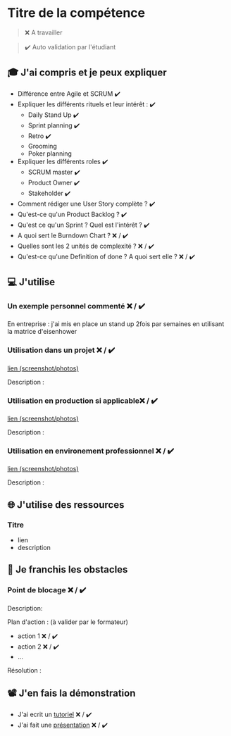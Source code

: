 # Titre de la compétence

> ❌ A travailler

> ✔️ Auto validation par l'étudiant

## 🎓 J'ai compris et je peux expliquer

- Différence entre Agile et SCRUM ✔️
- Expliquer les différents rituels et leur intérêt : ✔️
  - Daily Stand Up ✔️
  - Sprint planning ✔️
  - Retro ✔️
  - Grooming
  - Poker planning
- Expliquer les différents roles ✔️
  - SCRUM master ✔️
  - Product Owner ✔️
  - Stakeholder ✔️
- Comment rédiger une User Story complète ? ✔️
- Qu'est-ce qu'un Product Backlog ? ✔️
- Qu'est ce qu'un Sprint ? Quel est l'intérêt ? ✔️
- A quoi sert le Burndown Chart ? ❌ / ✔️
- Quelles sont les 2 unités de complexité ? ❌ / ✔️
- Qu'est-ce qu'une Definition of done ? A quoi sert elle ? ❌ / ✔️

## 💻 J'utilise

### Un exemple personnel commenté ❌ / ✔️

En entreprise : j'ai mis en place un stand up 2fois par semaines en utilisant la matrice d'eisenhower

### Utilisation dans un projet ❌ / ✔️

[lien (screenshot/photos)](...)

Description :

### Utilisation en production si applicable❌ / ✔️

[lien (screenshot/photos)](...)

Description :

### Utilisation en environement professionnel ❌ / ✔️

[lien (screenshot/photos)](...)

Description :

## 🌐 J'utilise des ressources

### Titre

- lien
- description

## 🚧 Je franchis les obstacles

### Point de blocage ❌ / ✔️

Description:

Plan d'action : (à valider par le formateur)

- action 1 ❌ / ✔️
- action 2 ❌ / ✔️
- ...

Résolution :

## 📽️ J'en fais la démonstration

- J'ai ecrit un [tutoriel](...) ❌ / ✔️
- J'ai fait une [présentation](...) ❌ / ✔️
